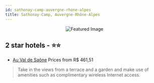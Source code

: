 ```yaml
---
id: sathonay-camp-auvergne-rhone-alpes
title: Sathonay-Camp, Auvergne-Rhône-Alpes
---
```


<center><img src="https://i.travelapi.com/hotels/7000000/6860000/6854100/6854057/4e0847fb_z.jpg" alt="Featured Image" /></center>


##  2 star hotels - ⭐️⭐️

-    [Au Val de Saône](https://us.hurb.com/hotels/sathonay-camp/au-val-de-saone-JNP-JP792156?cmp=18055) Prices from R$ 461,51
   > Take in the views from a terrace and a garden and make use of amenities such as complimentary wireless Internet access.
